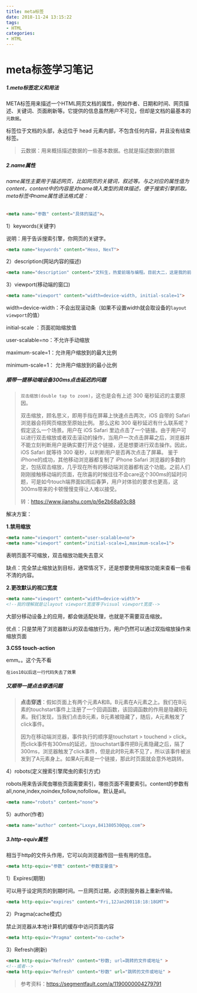 ```yaml
---
title: meta标签
date: 2018-11-24 13:15:22
tags: 
- HTML
categories: 
- HTML
---
```


# meta标签学习笔记

##### 1.meta标签定义和用法

META标签用来描述一个HTML网页文档的属性，例如作者、日期和时间、网页描述、关键词、页面刷新等。它提供的信息虽然用户不可见，但却是文档的最基本的`元数据`。

标签位于文档的头部，永远位于 head 元素内部，不包含任何内容，并且没有结束标签。

> 云数据：用来概括描述数据的一些基本数据。也就是描述数据的数据



##### 2.name属性

###### name属性主要用于描述网页，比如网页的关键词，叙述等。与之对应的属性值为content，content中的内容是对name填入类型的具体描述，便于搜索引擎抓取。meta标签中name属性语法格式是：

```html
<meta name="参数" content="具体的描述">。
```



1）keywords(关键字)

说明：用于告诉搜索引擎，你网页的关键字。

```html
<meta name="keywords" content="Hexo, NexT">
```



2）description(网站内容的描述)

```html
<meta name="description" content="文科生，热爱前端与编程。目前大二，这是我的前端博客">
```



3）viewport(移动端的窗口)

```html
<meta name="viewport" content="width=device-width, initial-scale=1">
```

width=device-width：不会出现滚动条（如果不设置width就会取设备的`layout viewport`的值）

initial-scale ：页面初始缩放值

user-scalable=no：不允许手动缩放

maximum-scale=1：允许用户缩放到的最大比例

minimum-scale=1： 允许用户缩放到的最小比例



##### 顺带一提移动端设备300ms点击延迟的问题

> `双击缩放(double tap to zoom)`，这也是会有上述 300 毫秒延迟的主要原因。
>
> 双击缩放，顾名思义，即用手指在屏幕上快速点击两次，iOS 自带的 Safari 浏览器会将网页缩放至原始比例。 那么这和 300 毫秒延迟有什么联系呢？ 假定这么一个场景。用户在 iOS Safari 里边点击了一个链接。由于用户可以进行双击缩放或者双击滚动的操作，当用户一次点击屏幕之后，浏览器并不能立刻判断用户是确实要打开这个链接，还是想要进行双击操作。因此，iOS Safari 就等待 300 毫秒，以判断用户是否再次点击了屏幕。 鉴于iPhone的成功，其他移动浏览器都复制了 iPhone Safari 浏览器的多数约定，包括双击缩放，几乎现在所有的移动端浏览器都有这个功能。之前人们刚刚接触移动端的页面，在欣喜的时候往往不会care这个300ms的延时问题，可是如今touch端界面如雨后春笋，用户对体验的要求也更高，这300ms带来的卡顿慢慢变得让人难以接受。
>
> 转：https://www.jianshu.com/p/6e2b68a93c88



解决方案：

**1.禁用缩放**

```html
<meta name="viewport" content="user-scalable=no">
<meta name="viewport" content="initial-scale=1,maximum-scale=1">
```

表明页面不可缩放，双击缩放功能失去意义

缺点：完全禁止缩放达到目标，通常情况下，还是想要使用缩放功能来查看一些看不清的内容。



**2.更改默认的视口宽度**

```html
<meta name="viewport" content="width=device-width">
<!--我的理解就是让layout viewport宽度等于visual viewport宽度-->
```

大部分移动设备上的应用，都会做适配处理，也就是不需要双击缩放。

优点：只是禁用了浏览器默认的双击缩放行为，用户仍然可以通过双指缩放操作来缩放页面



**3.CSS touch-action**

emm。。这个先不看



`在ios10以后这一行代码失去了效果`



##### 又顺带一提点击穿透问题



> **点击穿透**：假如页面上有两个元素A和B。B元素在A元素之上。我们在B元素的touchstart事件上注册了一个回调函数，该回调函数的作用是隐藏B元素。我们发现，当我们点击B元素，B元素被隐藏了，随后，A元素触发了click事件。
>
> 因为在移动端浏览器，事件执行的顺序是touchstart > touchend > click。而click事件有300ms的延迟，当touchstart事件把B元素隐藏之后，隔了300ms，浏览器触发了click事件，但是此时B元素不见了，所以该事件被派发到了A元素身上。如果A元素是一个链接，那此时页面就会意外地跳转。



4）robots(定义搜索引擎爬虫的索引方式)

robots用来告诉爬虫哪些页面需要索引，哪些页面不需要索引。content的参数有all,none,index,noindex,follow,nofollow。默认是all。

```html
<meta name="robots" content="none">
```



5）author(作者)

```html
<meta name="author" content="Lxxyx,841380530@qq.com">
```



##### 3.http-equiv属性

相当于http的文件头作用，它可以向浏览器传回一些有用的信息。

```html
<meta http-equiv="参数" content="参数变量值">
```



1）Expires(期限) 

可以用于设定网页的到期时间。一旦网页过期，必须到服务器上重新传输。 

```html
<meta http-equiv="expires" content="Fri,12Jan200118:18:18GMT"> 
```



2）Pragma(cache模式) 

禁止浏览器从本地计算机的缓存中访问页面内容

```html
<meta http-equiv="Pragma" content="no-cache">
```



3）Refresh(刷新) 

```html
<meta http-equiv="Refresh" content="秒数; url=跳转的文件或地址" > 
<!--或者-->
<meta http-equiv="Refresh" content="秒数" url="跳转的文件或地址" > 
```



> 参考资料：https://segmentfault.com/a/1190000004279791
